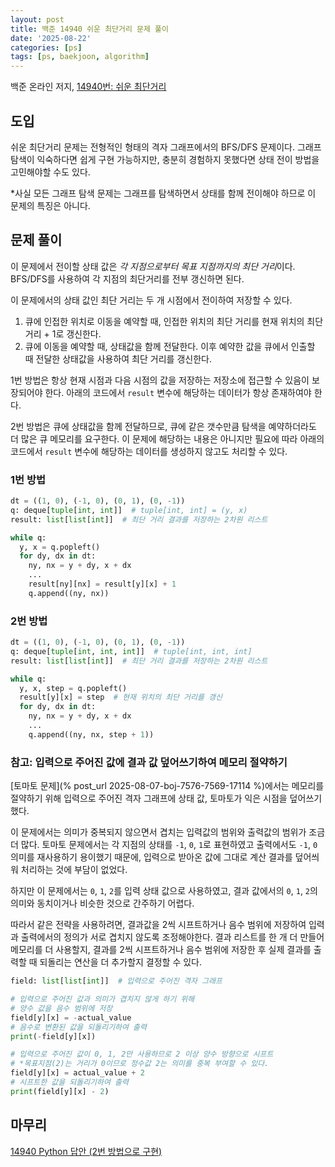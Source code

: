 ```yaml
---
layout: post
title: 백준 14940 쉬운 최단거리 문제 풀이
date: '2025-08-22'
categories: [ps]
tags: [ps, baekjoon, algorithm]
---
```


백준 온라인 저지, [14940번: 쉬운 최단거리](https://www.acmicpc.net/problem/14940)

## 도입

쉬운 최단거리 문제는 전형적인 형태의 격자 그래프에서의 BFS/DFS 문제이다. 그래프 탐색이 익숙하다면 쉽게 구현 가능하지만, 충분히 경험하지 못했다면 상태 전이 방법을 고민해야할 수도 있다.  

\*사실 모든 그래프 탐색 문제는 그래프를 탐색하면서 상태를 함께 전이해야 하므로 이 문제의 특징은 아니다.  

## 문제 풀이

이 문제에서 전이할 상태 값은 *각 지점으로부터 목표 지점까지의 최단 거리*이다. BFS/DFS를 사용하여 각 지점의 최단거리를 전부 갱신하면 된다.  

이 문제에서의 상태 값인 최단 거리는 두 개 시점에서 전이하여 저장할 수 있다.  
1. 큐에 인접한 위치로 이동을 예약할 때, 인접한 위치의 최단 거리를 현재 위치의 최단 거리 + 1로 갱신한다.
2. 큐에 이동을 예약할 때, 상태값을 함께 전달한다. 이후 예약한 값을 큐에서 인출할 때 전달한 상태값을 사용하여 최단 거리를 갱신한다.

1번 방법은 항상 현재 시점과 다음 시점의 값을 저장하는 저장소에 접근할 수 있음이 보장되어야 한다. 아래의 코드에서 `result` 변수에 해당하는 데이터가 항상 존재하여야 한다.

2번 방법은 큐에 상태값을 함께 전달하므로, 큐에 같은 갯수만큼 탐색을 예약하더라도 더 많은 큐 메모리를 요구한다. 이 문제에 해당하는 내용은 아니지만 필요에 따라 아래의 코드에서 `result` 변수에 해당하는 데이터를 생성하지 않고도 처리할 수 있다.  

### 1번 방법

```python
dt = ((1, 0), (-1, 0), (0, 1), (0, -1))
q: deque[tuple[int, int]]  # tuple[int, int] = (y, x)
result: list[list[int]]  # 최단 거리 결과를 저장하는 2차원 리스트

while q:
  y, x = q.popleft()
  for dy, dx in dt:
    ny, nx = y + dy, x + dx
    ...
    result[ny][nx] = result[y][x] + 1
    q.append((ny, nx))
```

### 2번 방법

```python
dt = ((1, 0), (-1, 0), (0, 1), (0, -1))
q: deque[tuple[int, int, int]]  # tuple[int, int, int]
result: list[list[int]]  # 최단 거리 결과를 저장하는 2차원 리스트

while q:
  y, x, step = q.popleft()
  result[y][x] = step  # 현재 위치의 최단 거리를 갱신
  for dy, dx in dt:
    ny, nx = y + dy, x + dx
    ...
    q.append((ny, nx, step + 1))
```

### 참고: 입력으로 주어진 값에 결과 값 덮어쓰기하여 메모리 절약하기

[토마토 문제](% post_url 2025-08-07-boj-7576-7569-17114 %)에서는 메모리를 절약하기 위해 입력으로 주어진 격자 그래프에 상태 값, 토마토가 익은 시점을 덮어쓰기했다. 

이 문제에서는 의미가 중복되지 않으면서 겹치는 입력값의 범위와 출력값의 범위가 조금더 많다. 토마토 문제에서는 각 지점의 상태를 `-1`, `0`, `1`로 표현하였고 출력에서도 `-1`, `0` 의미를 재사용하기 용이했기 때문에, 입력으로 받아온 값에 그대로 계산 결과를 덮어씌워 처리하는 것에 부담이 없었다.  

하지만 이 문제에서는 `0`, `1`, `2`를 입력 상태 값으로 사용하였고, 결과 값에서의 `0`, `1`, `2`의 의미와 동치이거나 비슷한 것으로 간주하기 어렵다.

따라서 같은 전략을 사용하려면, 결과값을 2씩 시프트하거나 음수 범위에 저장하여 입력과 출력에서의 정의가 서로 겹치지 않도록 조정해야한다. 결과 리스트를 한 개 더 만들어 메모리를 더 사용할지, 결과를 2씩 시프트하거나 음수 범위에 저장한 후 실제 결과를 출력할 때 되돌리는 연산을 더 추가할지 결정할 수 있다.  

```python
field: list[list[int]]  # 입력으로 주어진 격자 그래프

# 입력으로 주어진 값과 의미가 겹치지 않게 하기 위해
# 양수 값을 음수 범위에 저장
field[y][x] = -actual_value
# 음수로 변환된 값을 되돌리기하여 출력
print(-field[y][x])

# 입력으로 주어진 값이 0, 1, 2만 사용하므로 2 이상 양수 방향으로 시프트
# *목표지점(2)는 거리가 0이므로 정수값 2는 의미를 중복 부여할 수 있다.
field[y][x] = actual_value + 2
# 시프트한 값을 되돌리기하여 출력
print(field[y][x] - 2)
```

## 마무리

[14940 Python 답안 (2번 방법으로 구현)](https://github.com/ShapeLayer/training/blob/main/tasks/online_judge/baekjoon/python/14940.py)
